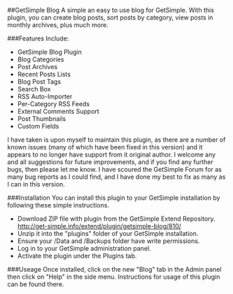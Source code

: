 ##GetSimple Blog
A simple an easy to use blog for GetSimple. With this plugin, you can create blog posts, sort posts by category, view posts in monthly archives, plus much more.

###Features Include:
- GetSimple Blog Plugin
- Blog Categories
- Post Archives
- Recent Posts Lists
- Blog Post Tags
- Search Box
- RSS Auto-Importer
- Per-Category RSS Feeds
- External Comments Support
- Post Thumbnails
- Custom Fields

I have taken is upon myself to maintain this plugin, as there are a number of known issues (many of which have been fixed in this version) and it appears to no longer have support from it original author. I welcome any and all suggestions for future improvements, and if you find any further bugs, then please let me know. I have scoured the GetSimple Forum for as many bug reports as I could find, and I have done my best to fix as many as I can in this version.


###Installation
You can install this plugin to your GetSimple installation by following these simple instructions.

- Download ZIP file with plugin from the GetSimple Extend Repository.
  http://get-simple.info/extend/plugin/getsimple-blog/810/
- Unzip it into the "plugins" folder of your GetSimple installation.
- Ensure your /Data and /Backups folder have write permissions.
- Log in to your GetSimple administration panel.
- Activate the plugin under the Plugins tab.

###Useage
Once installed, click on the new "Blog" tab in the Admin panel then click on "Help" in the side menu. Instructions for usage of this plugin can be found there.
